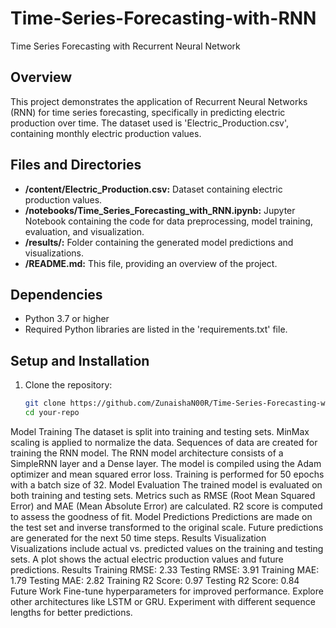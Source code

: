 # Time-Series-Forecasting-with-RNN
Time Series Forecasting with Recurrent Neural Network

## Overview

This project demonstrates the application of Recurrent Neural Networks (RNN) for time series forecasting, specifically in predicting electric production over time. The dataset used is 'Electric_Production.csv', containing monthly electric production values.

## Files and Directories

- **/content/Electric_Production.csv:** Dataset containing electric production values.
- **/notebooks/Time_Series_Forecasting_with_RNN.ipynb:** Jupyter Notebook containing the code for data preprocessing, model training, evaluation, and visualization.
- **/results/:** Folder containing the generated model predictions and visualizations.
- **/README.md:** This file, providing an overview of the project.

## Dependencies

- Python 3.7 or higher
- Required Python libraries are listed in the 'requirements.txt' file.

## Setup and Installation

1. Clone the repository:

   ```bash
   git clone https://github.com/ZunaishaN00R/Time-Series-Forecasting-with-RNN.git
   cd your-repo
Model Training
The dataset is split into training and testing sets.
MinMax scaling is applied to normalize the data.
Sequences of data are created for training the RNN model.
The RNN model architecture consists of a SimpleRNN layer and a Dense layer.
The model is compiled using the Adam optimizer and mean squared error loss.
Training is performed for 50 epochs with a batch size of 32.
Model Evaluation
The trained model is evaluated on both training and testing sets.
Metrics such as RMSE (Root Mean Squared Error) and MAE (Mean Absolute Error) are calculated.
R2 score is computed to assess the goodness of fit.
Model Predictions
Predictions are made on the test set and inverse transformed to the original scale.
Future predictions are generated for the next 50 time steps.
Results Visualization
Visualizations include actual vs. predicted values on the training and testing sets.
A plot shows the actual electric production values and future predictions.
Results
Training RMSE: 2.33
Testing RMSE: 3.91
Training MAE: 1.79
Testing MAE: 2.82
Training R2 Score: 0.97
Testing R2 Score: 0.84
Future Work
Fine-tune hyperparameters for improved performance.
Explore other architectures like LSTM or GRU.
Experiment with different sequence lengths for better predictions.
